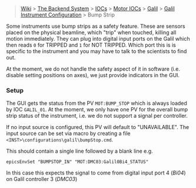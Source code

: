 > [Wiki](Home) > [The Backend System](The-Backend-System) > [IOCs](IOCs) > [Motor IOCs](Motor-IOCs) > [Galil](Galil) > [Galil Instrument Configuration](https://github.com/ISISComputingGroup/ibex_developers_manual/wiki/Galil-Instrument-Configuration) > Bump Strip

Some instruments use bump strips as a safety feature. These are sensors placed on the physical beamline, which "trip" when touched, killing all motion immediately. They can plug into digital input ports on the Galil which then reads `0` for TRIPPED and `1` for NOT TRIPPED. Which port this is is specific to the instrument and you may have to talk to the scientists to find out.

At the moment, we do not handle the safety aspect of it in software (i.e. disable setting positions on axes), we just provide indicators in the GUI.

### Setup

The GUI gets the status from the PV `MOT:BUMP_STOP` which is always loaded by IOC `GALIL_01`. At the moment, we only have one PV for the overall bump strip status of the instrument, i.e. we do not support a signal per controller. 

If no input source is configured, this PV will default to "UNAVAILABLE". The input source can be set via macro by creating a file `<INST>\configurations\galil\bumpStop.cmd`.

This should contain a single line followed by a blank line e.g.
```
epicsEnvSet "BUMPSTOP_IN" "MOT:DMC03:Galil0Bi4_STATUS"

```
In this case this expects the signal to come from digital input port 4 (*Bi04*) on Galil controller 3 (*DMC03*) 